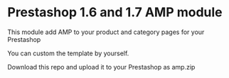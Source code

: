 # Prestashop 1.6 and 1.7 AMP module

This module add AMP to your product and category pages for your Prestashop

You can custom the template by yourself.

Download this repo and upload it to your Prestashop as amp.zip
